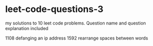 # leet-code-questions-3

my solutions to 10 leet code problems. Question name and question explanation included

1108 defanging an ip address
1592 rearrange spaces between words
